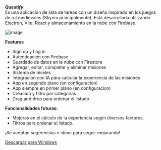 ***Questify*** <br>
Es una aplicación de lista de tareas con un diseño inspirado en los juegos de rol medievales (Skyrim principalmente). 
Está desarrollada utilizando Electron, Vite, React y almacenamiento en la nube con Firebase.

![image](https://github.com/facuga7van/Questify/assets/70443572/623bfa7a-f052-4e8e-8f3b-c68523a833a8)


**Features**
- Sign up y Log in
- Autenticacion con Firebase
- Guardado de datos en la nube con Firestore
- Agregar, editar, completar y eliminar misiones
- Sistema de niveles
- Integracion con IA para calcular la experiencia de las misiones
- App en segundo plano (en configuracion)
- App siempre en primer plano (en configuracion)
- Creacion y filtro por categorias
- Drag and drop para ordenar el listado.

**Funcionalidades futuras:**


- Mejoras en el cálculo de la experiencia según diversos factores.
- Filtros para ordenar el listado.

¡Se aceptan sugerencias e ideas para seguir mejorando!

[Descargar para Windows](https://github.com/facuga7van/Questify/releases/latest)
